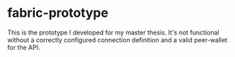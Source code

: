 # fabric-prototype
This is the prototype I developed for my master thesis. It's not functional without a correctly configured connection definition and a valid peer-wallet for the API. 

